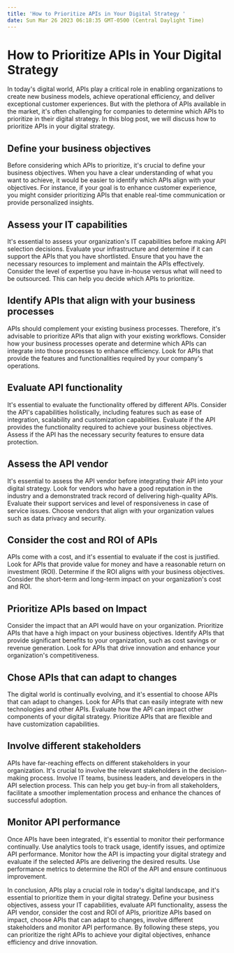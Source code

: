```yaml
---
title: 'How to Prioritize APIs in Your Digital Strategy '
date: Sun Mar 26 2023 06:18:35 GMT-0500 (Central Daylight Time)
---
```


# How to Prioritize APIs in Your Digital Strategy 

In today's digital world, APIs play a critical role in enabling organizations to create new business models, achieve operational efficiency, and deliver exceptional customer experiences. But with the plethora of APIs available in the market, it's often challenging for companies to determine which APIs to prioritize in their digital strategy. In this blog post, we will discuss how to prioritize APIs in your digital strategy.

## Define your business objectives

Before considering which APIs to prioritize, it's crucial to define your business objectives. When you have a clear understanding of what you want to achieve, it would be easier to identify which APIs align with your objectives. For instance, if your goal is to enhance customer experience, you might consider prioritizing APIs that enable real-time communication or provide personalized insights.

## Assess your IT capabilities 

It's essential to assess your organization's IT capabilities before making API selection decisions. Evaluate your infrastructure and determine if it can support the APIs that you have shortlisted. Ensure that you have the necessary resources to implement and maintain the APIs effectively. Consider the level of expertise you have in-house versus what will need to be outsourced. This can help you decide which APIs to prioritize.

## Identify APIs that align with your business processes 

APIs should complement your existing business processes. Therefore, it's advisable to prioritize APIs that align with your existing workflows. Consider how your business processes operate and determine which APIs can integrate into those processes to enhance efficiency. Look for APIs that provide the features and functionalities required by your company's operations.

## Evaluate API functionality 

It's essential to evaluate the functionality offered by different APIs. Consider the API's capabilities holistically, including features such as ease of integration, scalability and customization capabilities. Evaluate if the API provides the functionality required to achieve your business objectives. Assess if the API has the necessary security features to ensure data protection.

## Assess the API vendor

It's essential to assess the API vendor before integrating their API into your digital strategy. Look for vendors who have a good reputation in the industry and a demonstrated track record of delivering high-quality APIs. Evaluate their support services and level of responsiveness in case of service issues. Choose vendors that align with your organization values such as data privacy and security.

## Consider the cost and ROI of APIs 

APIs come with a cost, and it's essential to evaluate if the cost is justified. Look for APIs that provide value for money and have a reasonable return on investment (ROI). Determine if the ROI aligns with your business objectives. Consider the short-term and long-term impact on your organization's cost and ROI.

## Prioritize APIs based on Impact

Consider the impact that an API would have on your organization. Prioritize APIs that have a high impact on your business objectives. Identify APIs that provide significant benefits to your organization, such as cost savings or revenue generation. Look for APIs that drive innovation and enhance your organization's competitiveness.

## Chose APIs that can adapt to changes

The digital world is continually evolving, and it's essential to choose APIs that can adapt to changes. Look for APIs that can easily integrate with new technologies and other APIs. Evaluate how the API can impact other components of your digital strategy. Prioritize APIs that are flexible and have customization capabilities.

## Involve different stakeholders

APIs have far-reaching effects on different stakeholders in your organization. It's crucial to involve the relevant stakeholders in the decision-making process. Involve IT teams, business leaders, and developers in the API selection process. This can help you get buy-in from all stakeholders, facilitate a smoother implementation process and enhance the chances of successful adoption.

## Monitor API performance

Once APIs have been integrated, it's essential to monitor their performance continually. Use analytics tools to track usage, identify issues, and optimize API performance. Monitor how the API is impacting your digital strategy and evaluate if the selected APIs are delivering the desired results. Use performance metrics to determine the ROI of the API and ensure continuous improvement.

In conclusion, APIs play a crucial role in today's digital landscape, and it's essential to prioritize them in your digital strategy. Define your business objectives, assess your IT capabilities, evaluate API functionality, assess the API vendor, consider the cost and ROI of APIs, prioritize APIs based on impact, choose APIs that can adapt to changes, involve different stakeholders and monitor API performance. By following these steps, you can prioritize the right APIs to achieve your digital objectives, enhance efficiency and drive innovation.

